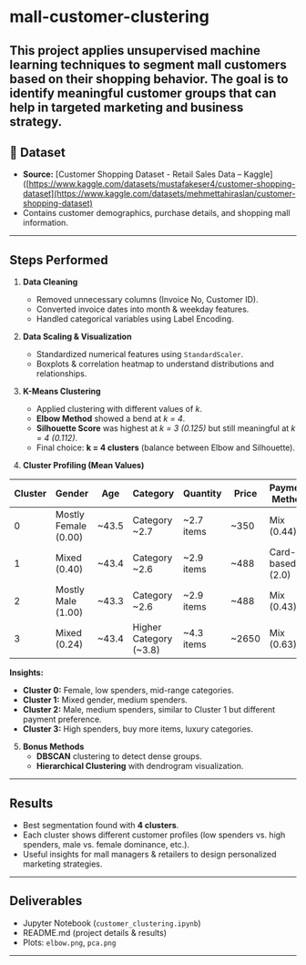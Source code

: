 # mall-customer-clustering
This project applies unsupervised machine learning techniques to segment mall customers based on their shopping behavior. The goal is to identify meaningful customer groups that can help in targeted marketing and business strategy.
---

## 📂 Dataset  
- **Source:** [Customer Shopping Dataset - Retail Sales Data – Kaggle]([https://www.kaggle.com/datasets/mustafakeser4/customer-shopping-dataset](https://www.kaggle.com/datasets/mehmettahiraslan/customer-shopping-dataset) 
- Contains customer demographics, purchase details, and shopping mall information.  

---

## Steps Performed  
1. **Data Cleaning**  
   - Removed unnecessary columns (Invoice No, Customer ID).  
   - Converted invoice dates into month & weekday features.  
   - Handled categorical variables using Label Encoding.  

2. **Data Scaling & Visualization**  
   - Standardized numerical features using `StandardScaler`.  
   - Boxplots & correlation heatmap to understand distributions and relationships.  

3. **K-Means Clustering**  
   - Applied clustering with different values of *k*.  
   - **Elbow Method** showed a bend at *k = 4*.  
   - **Silhouette Score** was highest at *k = 3 (0.125)* but still meaningful at *k = 4 (0.112)*.  
   - Final choice: **k = 4 clusters** (balance between Elbow and Silhouette).  

 

4. **Cluster Profiling (Mean Values)**  

| Cluster | Gender | Age | Category | Quantity | Price | Payment Method | Customers |
|---------|--------|-----|----------|----------|-------|----------------|-----------|
| 0       | Mostly Female (0.00) | ~43.5 | Category ~2.7 | ~2.7 items | ~350 | Mix (0.44) | 27,424 |
| 1       | Mixed (0.40) | ~43.4 | Category ~2.6 | ~2.9 items | ~488 | Card-based (2.0) | 13,040 |
| 2       | Mostly Male (1.00) | ~43.3 | Category ~2.6 | ~2.9 items | ~488 | Mix (0.43) | 20,514 |
| 3       | Mixed (0.24) | ~43.4 | Higher Category (~3.8) | ~4.3 items | ~2650 | Mix (0.63) | 8,148 |

**Insights:**
- **Cluster 0:** Female, low spenders, mid-range categories.  
- **Cluster 1:** Mixed gender, medium spenders.  
- **Cluster 2:** Male, medium spenders, similar to Cluster 1 but different payment preference.  
- **Cluster 3:** High spenders, buy more items, luxury categories.  

5. **Bonus Methods**  
   - **DBSCAN** clustering to detect dense groups.  
   - **Hierarchical Clustering** with dendrogram visualization.  

---

## Results  
- Best segmentation found with **4 clusters**.  
- Each cluster shows different customer profiles (low spenders vs. high spenders, male vs. female dominance, etc.).  
- Useful insights for mall managers & retailers to design personalized marketing strategies.  

---

## Deliverables  
- Jupyter Notebook (`customer_clustering.ipynb`)  
- README.md (project details & results)  
- Plots: `elbow.png`, `pca.png`  

---
